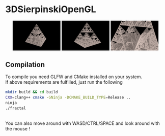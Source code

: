 # 3DSierpinskiOpenGL

<p align="middle">
  <img src="images/image_0.png" width="150" />
  <img src="images/image_1.png" width="150" /> 
  <img src="images/image_2.png" width="150" />
</p>

## Compilation

To compile you need GLFW and CMake installed on your system.
<br>
If above requirements are fulfilled, just run the following
```bash
mkdir build && cd build
CXX=clang++ cmake -GNinja -DCMAKE_BUILD_TYPE=Release ..
ninja
./fractal
```
<br>
You can also move around with WASD/CTRL/SPACE and look around with the mouse !
